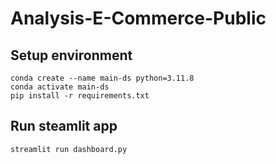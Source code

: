 # Analysis-E-Commerce-Public

## Setup environment

```
conda create --name main-ds python=3.11.8
conda activate main-ds
pip install -r requirements.txt

```

## Run steamlit app

```
streamlit run dashboard.py

```
